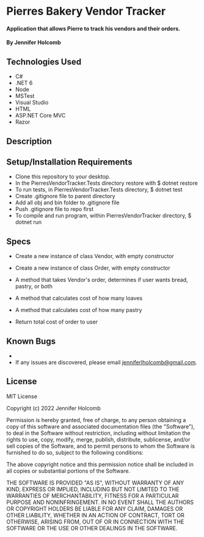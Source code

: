 # Pierres Bakery Vendor Tracker

#### Application that allows Pierre to track his vendors and their orders.

#### By Jennifer Holcomb

## Technologies Used

* C#
* .NET 6
* Node
* MSTest
* Visual Studio
* HTML
* ASP.NET Core MVC
* Razor

## Description


## Setup/Installation Requirements

* Clone this repository to your desktop.
* In the PierresVendorTracker.Tests directory restore with $ dotnet restore
* To run tests, in PierresVendorTracker.Tests directory, $ dotnet test
* Create .gitignore file to parent directory
* Add all obj and bin folder to .gitignore file
* Push .gitignore file to repo first
* To compile and run program, within PierresVendorTracker directory, $ dotnet run

## Specs

* Create a new instance of class Vendor, with empty constructor
* Create a new instance of class Order, with empty constructor
* A method that takes Vendor's order, determines if user wants bread, pastry, or both
* A method that calculates cost of how many loaves
* A method that calculates cost of how many pastry

* Return total cost of order to user

## Known Bugs

* 
* If any issues are discovered, please email jenniferlholcomb@gmail.com.

## License
MIT License

Copyright (c) 2022 Jennifer Holcomb

Permission is hereby granted, free of charge, to any person obtaining a copy of this software and associated documentation files (the "Software"), to deal in the Software without restriction, including without limitation the rights to use, copy, modify, merge, publish, distribute, sublicense, and/or sell copies of the Software, and to permit persons to whom the Software is furnished to do so, subject to the following conditions:

The above copyright notice and this permission notice shall be included in all copies or substantial portions of the Software.

THE SOFTWARE IS PROVIDED "AS IS", WITHOUT WARRANTY OF ANY KIND, EXPRESS OR IMPLIED, INCLUDING BUT NOT LIMITED TO THE WARRANTIES OF MERCHANTABILITY, FITNESS FOR A PARTICULAR PURPOSE AND NONINFRINGEMENT. IN NO EVENT SHALL THE AUTHORS OR COPYRIGHT HOLDERS BE LIABLE FOR ANY CLAIM, DAMAGES OR OTHER LIABILITY, WHETHER IN AN ACTION OF CONTRACT, TORT OR OTHERWISE, ARISING FROM, OUT OF OR IN CONNECTION WITH THE SOFTWARE OR THE USE OR OTHER DEALINGS IN THE SOFTWARE.